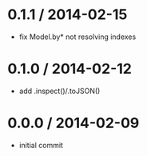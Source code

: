 
0.1.1 / 2014-02-15 
==================

 * fix Model.by* not resolving indexes

0.1.0 / 2014-02-12 
==================

 * add .inspect()/.toJSON()

0.0.0 / 2014-02-09 
==================

 * initial commit
